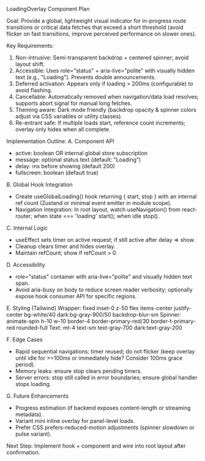 LoadingOverlay Component Plan

Goal: Provide a global, lightweight visual indicator for in-progress route transitions or critical data fetches that exceed a short threshold (avoid flicker on fast transitions, improve perceived performance on slower ones).

Key Requirements:
1. Non-intrusive: Semi-transparent backdrop + centered spinner; avoid layout shift.
2. Accessible: Uses role="status" + aria-live="polite" with visually hidden text (e.g., "Loading"). Prevents double announcements.
3. Deferred activation: Appears only if loading > 200ms (configurable) to avoid flashing.
4. Cancellable: Automatically removed when navigation/data load resolves; supports abort signal for manual long fetches.
5. Theming aware: Dark mode friendly (backdrop opacity & spinner colors adjust via CSS variables or utility classes).
6. Re-entrant safe: If multiple loads start, reference count increments; overlay only hides when all complete.

Implementation Outline:
A. Component API
<LoadingOverlay active message="Loading" />
- active: boolean OR internal global store subscription
- message: optional status text (default: "Loading")
- delay: ms before showing (default 200)
- fullscreen: boolean (default true)

B. Global Hook Integration
- Create useGlobalLoading() hook returning { start, stop } with an internal ref count (Zustand or minimal event emitter in module scope).
- Navigation Integration: In root layout, watch useNavigation() from react-router; when state === 'loading' start(); when idle stop().

C. Internal Logic
- useEffect sets timer on active request; if still active after delay => show.
- Cleanup clears timer and hides overlay.
- Maintain refCount; show if refCount > 0.

D. Accessibility
- role="status" container with aria-live="polite" and visually hidden text span.
- Avoid aria-busy on body to reduce screen reader verbosity; optionally expose hook consumer API for specific regions.

E. Styling (Tailwind)
Wrapper: fixed inset-0 z-50 flex items-center justify-center bg-white/40 dark:bg-gray-900/50 backdrop-blur-sm
Spinner: animate-spin h-10 w-10 border-4 border-primary-red/30 border-t-primary-red rounded-full
Text: mt-4 text-sm text-gray-700 dark:text-gray-200

F. Edge Cases
- Rapid sequential navigations: timer reused; do not flicker (keep overlay until idle for >=100ms or immediately hide? Consider 100ms grace period).
- Memory leaks: ensure stop clears pending timers.
- Server errors: stop still called in error boundaries; ensure global handler stops loading.

G. Future Enhancements
- Progress estimation (if backend exposes content-length or streaming metadata).
- Variant mini inline overlay for panel-level loads.
- Prefer CSS prefers-reduced-motion adjustments (spinner slowdown or pulse variant).

Next Step: Implement hook + component and wire into root layout after confirmation.
